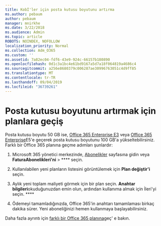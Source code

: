 ```yaml
---
title: Kobİ'ler için posta kutusu boyutunu artırma
ms.author: pebaum
author: pebaum
manager: mnirkhe
ms.date: 3/22/2018
ms.audience: Admin
ms.topic: article
ROBOTS: NOINDEX, NOFOLLOW
localization_priority: Normal
ms.collection: Adm_O365
ms.custom: ''
ms.assetid: 7a82ec04-fdf6-43e9-924c-66157b180890
ms.openlocfilehash: 0d1c3a1bc4e61bd9167a5d7a18f064819a4686c4
ms.sourcegitcommit: a256e8680379c006287ae30996763051c4d9ff85
ms.translationtype: MT
ms.contentlocale: tr-TR
ms.lasthandoff: 09/04/2019
ms.locfileid: "36739261"
---
```

# <a name="switch-plans-to-increase-mailbox-size"></a>Posta kutusu boyutunu artırmak için planlara geçiş

Posta kutusu boyutu 50 GB ise, [Office 365 Enterprise E3](https://products.office.com/business/office-365-enterprise-e3-business-software) veya [Office 365 Enterprise](https://products.office.com/business/office-365-enterprise-e5-business-software)E5'e geçerek posta kutusu boyutunu 100 GB'a yükseltebilirsiniz. Farklı bir Office 365 planına geçme adımları şunlardır:
  
1. Microsoft 365 yönetici merkezinde, [Abonelikler](https://go.microsoft.com/fwlink/p/?linkid=842054) sayfasına gidin veya **FaturaAbonelikleri'ni** \> **** seçin.
    
2. Kullanılabilen yeni planların listesini görüntülemek için **Plan değiştir'i** seçin. 
    
3. Aylık yeni toplam maliyeti görmek için bir plan seçin. **Anahtar bilgileri**okuduğunuzdan emin olun, ardından kullanıma almak için İleri'yi seçin. **** 
    
4. Ödemeyi tamamladığınızda, Office 365'in anahtarı tamamlaması birkaç dakika sürer. Yeni aboneliğinizi hemen kullanmaya başlayabilirsiniz.
    
Daha fazla ayrıntı için [farklı bir Office 365 planına](https://docs.microsoft.com/office365/admin/subscriptions-and-billing/switch-to-a-different-plan)geç' e bakın.
  

